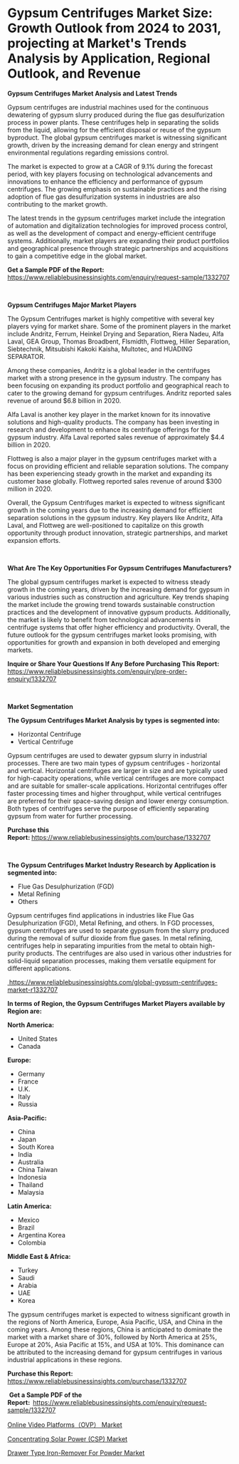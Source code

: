 <p><h1>Gypsum Centrifuges Market Size: Growth Outlook from 2024 to 2031, projecting at Market's Trends Analysis by Application, Regional Outlook, and Revenue</h1></p><p><strong>Gypsum Centrifuges Market Analysis and Latest Trends</strong></p>
<p><p>Gypsum centrifuges are industrial machines used for the continuous dewatering of gypsum slurry produced during the flue gas desulfurization process in power plants. These centrifuges help in separating the solids from the liquid, allowing for the efficient disposal or reuse of the gypsum byproduct. The global gypsum centrifuges market is witnessing significant growth, driven by the increasing demand for clean energy and stringent environmental regulations regarding emissions control.</p><p>The market is expected to grow at a CAGR of 9.1% during the forecast period, with key players focusing on technological advancements and innovations to enhance the efficiency and performance of gypsum centrifuges. The growing emphasis on sustainable practices and the rising adoption of flue gas desulfurization systems in industries are also contributing to the market growth.</p><p>The latest trends in the gypsum centrifuges market include the integration of automation and digitalization technologies for improved process control, as well as the development of compact and energy-efficient centrifuge systems. Additionally, market players are expanding their product portfolios and geographical presence through strategic partnerships and acquisitions to gain a competitive edge in the global market.</p></p>
<p><strong>Get a Sample PDF of the Report:&nbsp;</strong> <a href="https://www.reliablebusinessinsights.com/enquiry/request-sample/1332707">https://www.reliablebusinessinsights.com/enquiry/request-sample/1332707</a></p>
<p>&nbsp;</p>
<p><strong>Gypsum Centrifuges Major Market Players</strong></p>
<p><p>The Gypsum Centrifuges market is highly competitive with several key players vying for market share. Some of the prominent players in the market include Andritz, Ferrum, Heinkel Drying and Separation, Riera Nadeu, Alfa Laval, GEA Group, Thomas Broadbent, Flsmidth, Flottweg, Hiller Separation, Siebtechnik, Mitsubishi Kakoki Kaisha, Multotec, and HUADING SEPARATOR.</p><p>Among these companies, Andritz is a global leader in the centrifuges market with a strong presence in the gypsum industry. The company has been focusing on expanding its product portfolio and geographical reach to cater to the growing demand for gypsum centrifuges. Andritz reported sales revenue of around $6.8 billion in 2020.</p><p>Alfa Laval is another key player in the market known for its innovative solutions and high-quality products. The company has been investing in research and development to enhance its centrifuge offerings for the gypsum industry. Alfa Laval reported sales revenue of approximately $4.4 billion in 2020.</p><p>Flottweg is also a major player in the gypsum centrifuges market with a focus on providing efficient and reliable separation solutions. The company has been experiencing steady growth in the market and expanding its customer base globally. Flottweg reported sales revenue of around $300 million in 2020.</p><p>Overall, the Gypsum Centrifuges market is expected to witness significant growth in the coming years due to the increasing demand for efficient separation solutions in the gypsum industry. Key players like Andritz, Alfa Laval, and Flottweg are well-positioned to capitalize on this growth opportunity through product innovation, strategic partnerships, and market expansion efforts.</p></p>
<p>&nbsp;</p>
<p><strong>What Are The Key Opportunities For Gypsum Centrifuges Manufacturers?</strong></p>
<p><p>The global gypsum centrifuges market is expected to witness steady growth in the coming years, driven by the increasing demand for gypsum in various industries such as construction and agriculture. Key trends shaping the market include the growing trend towards sustainable construction practices and the development of innovative gypsum products. Additionally, the market is likely to benefit from technological advancements in centrifuge systems that offer higher efficiency and productivity. Overall, the future outlook for the gypsum centrifuges market looks promising, with opportunities for growth and expansion in both developed and emerging markets.</p></p>
<p><strong>Inquire or Share Your Questions If Any Before Purchasing This Report:</strong> <a href="https://www.reliablebusinessinsights.com/enquiry/pre-order-enquiry/1332707">https://www.reliablebusinessinsights.com/enquiry/pre-order-enquiry/1332707</a></p>
<p>&nbsp;</p>
<p><strong>Market Segmentation</strong></p>
<p><strong>The Gypsum Centrifuges Market Analysis by types is segmented into:</strong></p>
<p><ul><li>Horizontal Centrifuge</li><li>Vertical Centrifuge</li></ul></p>
<p><p>Gypsum centrifuges are used to dewater gypsum slurry in industrial processes. There are two main types of gypsum centrifuges - horizontal and vertical. Horizontal centrifuges are larger in size and are typically used for high-capacity operations, while vertical centrifuges are more compact and are suitable for smaller-scale applications. Horizontal centrifuges offer faster processing times and higher throughput, while vertical centrifuges are preferred for their space-saving design and lower energy consumption. Both types of centrifuges serve the purpose of efficiently separating gypsum from water for further processing.</p></p>
<p><strong>Purchase this Report:&nbsp;</strong><a href="https://www.reliablebusinessinsights.com/purchase/1332707">https://www.reliablebusinessinsights.com/purchase/1332707</a></p>
<p>&nbsp;</p>
<p><strong>The Gypsum Centrifuges Market Industry Research by Application is segmented into:</strong></p>
<p><ul><li>Flue Gas Desulphurization (FGD)</li><li>Metal Refining</li><li>Others</li></ul></p>
<p><p>Gypsum centrifuges find applications in industries like Flue Gas Desulphurization (FGD), Metal Refining, and others. In FGD processes, gypsum centrifuges are used to separate gypsum from the slurry produced during the removal of sulfur dioxide from flue gases. In metal refining, centrifuges help in separating impurities from the metal to obtain high-purity products. The centrifuges are also used in various other industries for solid-liquid separation processes, making them versatile equipment for different applications.</p></p>
<p><a href="https://www.reliablebusinessinsights.com/global-gypsum-centrifuges-market-r1332707">&nbsp;https://www.reliablebusinessinsights.com/global-gypsum-centrifuges-market-r1332707</a></p>
<p><strong>In terms of Region, the Gypsum Centrifuges Market Players available by Region are:</strong></p>
<p>
    <p> <strong> North America: </strong>
        <ul>
            <li>United States</li>
            <li>Canada</li>
        </ul>
        </p> 
    <p> <strong> Europe: </strong>
        <ul>
            <li>Germany</li>
            <li>France</li>
            <li>U.K.</li>
            <li>Italy</li>
            <li>Russia</li>
        </ul>
        </p> 
    <p> <strong> Asia-Pacific: </strong>
        <ul>
            <li>China</li>
            <li>Japan</li>
            <li>South Korea</li>
            <li>India</li>
            <li>Australia</li>
            <li>China Taiwan</li>
            <li>Indonesia</li>
            <li>Thailand</li>
            <li>Malaysia</li>
        </ul>
        </p> 
    <p> <strong> Latin America: </strong>
        <ul>
            <li>Mexico</li>
            <li>Brazil</li>
            <li>Argentina Korea</li>
            <li>Colombia</li>
        </ul>
        </p> 
    <p> <strong> Middle East & Africa: </strong>
        <ul>
            <li>Turkey</li>
            <li>Saudi</li>
            <li>Arabia</li>
            <li>UAE</li>
            <li>Korea</li>
        </ul>
    </p>
    </p>
<p><p>The gypsum centrifuges market is expected to witness significant growth in the regions of North America, Europe, Asia Pacific, USA, and China in the coming years. Among these regions, China is anticipated to dominate the market with a market share of 30%, followed by North America at 25%, Europe at 20%, Asia Pacific at 15%, and USA at 10%. This dominance can be attributed to the increasing demand for gypsum centrifuges in various industrial applications in these regions.</p></p>
<p><strong>Purchase this Report: </strong><a href="https://www.reliablebusinessinsights.com/purchase/1332707">https://www.reliablebusinessinsights.com/purchase/1332707</a></p>
<p>&nbsp;<strong>Get a Sample PDF of the Report:&nbsp;&nbsp;</strong><a href="https://www.reliablebusinessinsights.com/enquiry/request-sample/1332707">https://www.reliablebusinessinsights.com/enquiry/request-sample/1332707</a></p>
<p><strong></strong></p>
<p><p><a href="https://medium.com/@philipholland626/online-video-platforms-ovp-market-size-is-growing-at-cagr-of-5-6-936e9677d7ee">Online Video Platforms（OVP） Market</a></p><p><a href="https://medium.com/@kaceyrath00/strategic-insights-into-global-concentrating-solar-power-csp-market-trends-2024-2031-covered-982deb94558a">Concentrating Solar Power (CSP) Market</a></p><p><a href="https://github.com/shahriarnajimjoy333/Market-Research-Report-List-1/blob/main/drawer-type-iron-remover-for-powder-market.md">Drawer Type Iron-Remover For Powder Market</a></p></p>